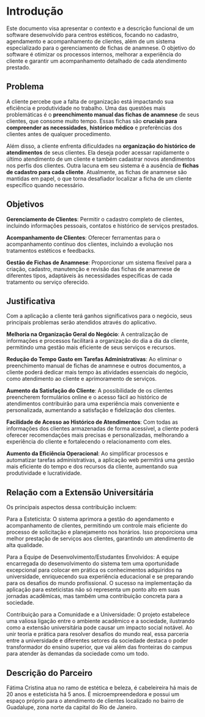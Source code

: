 # Introdução

Este documento visa apresentar o contexto e a descrição funcional de um software desenvolvido para centros estéticos, focando no cadastro, agendamento e acompanhamento de clientes, além de um sistema especializado para o gerenciamento de fichas de anamnese. O objetivo do software é otimizar os processos internos, melhorar a experiência do cliente e garantir um acompanhamento detalhado de cada atendimento prestado.

## Problema

A cliente percebe que a falta de organização está impactando sua eficiência e produtividade no trabalho. Uma das questões mais problemáticas é o <b>preenchimento manual das fichas de anamnese</b> de seus clientes, que consome muito tempo. Essas fichas são <b>cruciais para compreender as necessidades</b>, <b>histórico médico</b> e preferências dos clientes antes de qualquer procedimento.

Além disso, a cliente enfrenta dificuldades na <b>organização do histórico de atendimentos</b> de seus clientes. Ela deseja poder acessar rapidamente o último atendimento de um cliente e também cadastrar novos atendimentos nos perfis dos clientes. Outra lacuna em seu sistema é a ausência de <b>fichas de cadastro para cada cliente</b>. Atualmente, as fichas de anamnese são mantidas em papel, o que torna desafiador localizar a ficha de um cliente específico quando necessário.

## Objetivos

<b>Gerenciamento de Clientes</b>: Permitir o cadastro completo de clientes, incluindo informações pessoais, contatos e histórico de serviços prestados. 

<b>Acompanhamento de Clientes</b>: Oferecer ferramentas para o acompanhamento contínuo dos clientes, incluindo a evolução nos tratamentos estéticos e feedbacks.

<b>Gestão de Fichas de Anamnese</b>: Proporcionar um sistema flexível para a criação, cadastro, manutenção e revisão das fichas de anamnese de diferentes tipos, adaptáveis às necessidades específicas de cada tratamento ou serviço oferecido.

## Justificativa

Com a aplicação a cliente terá ganhos significativos para o negócio, seus principais problemas  serão atendidos através do aplicativo. 

<b>Melhoria na Organização Geral do Negócio</b>: A centralização de informações e processos facilitará a organização do dia a dia da cliente, permitindo uma gestão mais eficiente de seus serviços e recursos.

<b>Redução do Tempo Gasto em Tarefas Administrativas</b>: Ao eliminar o preenchimento manual de fichas de anamnese e outros documentos, a cliente poderá dedicar mais tempo às atividades essenciais do negócio, como atendimento ao cliente e aprimoramento de serviços.

<b>Aumento da Satisfação do Cliente</b>: A possibilidade de os clientes preencherem formulários online e o acesso fácil ao histórico de atendimentos contribuirão para uma experiência mais conveniente e personalizada, aumentando a satisfação e fidelização dos clientes.

<b>Facilidade de Acesso ao Histórico de Atendimentos</b>: Com todas as informações dos clientes armazenadas de forma acessível, a cliente poderá oferecer recomendações mais precisas e personalizadas, melhorando a experiência do cliente e fortalecendo o relacionamento com eles.

<b>Aumento da Eficiência Operacional</b>: Ao simplificar processos e automatizar tarefas administrativas, a aplicação web permitirá uma gestão mais eficiente do tempo e dos recursos da cliente, aumentando sua produtividade e lucratividade.

## Relação com a Extensão Universitária

Os principais aspectos dessa contribuição incluem: 

Para a Esteticista: O sistema aprimora a gestão do agendamento e acompanhamento de clientes, permitindo um controle mais eficiente do processo de solicitação e planejamento nos horários. Isso proporciona uma melhor prestação de serviços aos clientes, garantindo um atendimento de alta qualidade.

Para a Equipe de Desenvolvimento/Estudantes Envolvidos: A equipe encarregada do desenvolvimento do sistema tem uma oportunidade excepcional para colocar em prática os conhecimentos adquiridos na universidade, enriquecendo sua experiência educacional e se preparando para os desafios do mundo profissional. O sucesso na implementação da aplicação para esteticistas não só representa um ponto alto em suas jornadas acadêmicas, mas também uma contribuição concreta para a sociedade.

Contribuição para a Comunidade e a Universidade: O projeto estabelece uma valiosa ligação entre o ambiente acadêmico e a sociedade, ilustrando como a extensão universitária pode causar um impacto social notável. Ao unir teoria e prática para resolver desafios do mundo real, essa parceria entre a universidade e diferentes setores da sociedade destaca o poder transformador do ensino superior, que vai além das fronteiras do campus para atender às demandas da sociedade como um todo.

## Descrição do Parceiro

Fátima Cristina atua no ramo de estética e beleza, é cabeleireira há mais de 20 anos e esteticista há 5 anos. É microempreendedora e possui um espaço próprio para o atendimento de clientes localizado no bairro de Guadalupe, zona norte da capital do Rio de Janeiro. 
